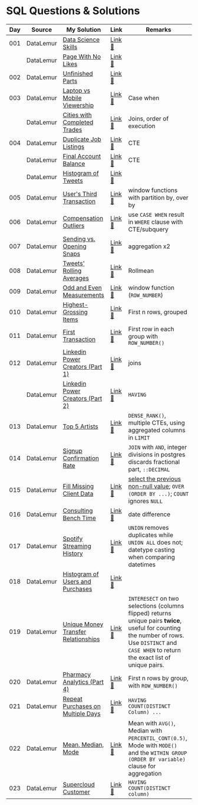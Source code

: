 # SQL Questions & Solutions

| Day | Source    | My Solution                                                                            | Link                                                                        | Remarks                                                                                                                                                                                           |
| --- | --------- | -------------------------------------------------------------------------------------- | --------------------------------------------------------------------------- | ------------------------------------------------------------------------------------------------------------------------------------------------------------------------------------------------- |
| 001 | DataLemur | [Data Science Skills](/datalemur/01-DataScienceSkills.sql)                             | [Link :link:](https://datalemur.com/questions/matching-skills)              |
|     | DataLemur | [Page With No Likes](/datalemur/02-PageWithNoLikes.sql)                                | [Link :link:](https://datalemur.com/questions/sql-page-with-no-likes)       |
| 002 | DataLemur | [Unfinished Parts](/datalemur/03-UnfinishedParts.sql)                                  | [Link :link:](https://datalemur.com/questions/tesla-unfinished-parts)       |
| 003 | DataLemur | [Laptop vs Mobile Viewership](/datalemur/04-LaptopVsMobileViewership.sql)              | [Link :link:](https://datalemur.com/questions/laptop-mobile-viewership)     | Case when                                                                                                                                                                                         |
|     | DataLemur | [Cities with Completed Trades](/datalemur/05-CitiesWithCompletedTrades.sql)            | [Link :link:](https://datalemur.com/questions/completed-trades)             | Joins, order of execution                                                                                                                                                                         |
| 004 | DataLemur | [Duplicate Job Listings](/datalemur/06-DuplicateJobListings.sql)                       | [Link :link:](https://datalemur.com/questions/duplicate-job-listings)       | CTE                                                                                                                                                                                               |
|     | DataLemur | [Final Account Balance](/datalemur/07-FinalAccountBalance.sql)                         | [Link :link:](https://datalemur.com/questions/final-account-balance)        | CTE                                                                                                                                                                                               |
|     | DataLemur | [Histogram of Tweets](/datalemur/08-HistogramOfTweets.sql)                             | [Link :link:](https://datalemur.com/questions/sql-histogram-tweets)         |
| 005 | DataLemur | [User's Third Transaction](/datalemur/UsersThirdTransaction.sql)                       | [Link :link:](https://datalemur.com/questions/sql-third-transaction)        | window functions with partition by, over by                                                                                                                                                       |
| 006 | DataLemur | [Compensation Outliers](/datalemur/CompensationOutliers.sql)                           | [Link :link:](https://datalemur.com/questions/compensation-outliers)        | use `CASE WHEN` result in `WHERE` clause with CTE/subquery                                                                                                                                        |
| 007 | DataLemur | [Sending vs. Opening Snaps](/datalemur/SendingVsOpeningSnaps.sql)                      | [Link :link:](https://datalemur.com/questions/time-spent-snaps)             | aggregation x2                                                                                                                                                                                    |
| 008 | DataLemur | [Tweets' Rolling Averages](/datalemur/TweetsRollingAverage.sql)                        | [Link :link:](https://datalemur.com/questions/rolling-average-tweets)       | Rollmean                                                                                                                                                                                          |
| 009 | DataLemur | [Odd and Even Measurements](/datalemur/OddAndEvenMeasurements.sql)                     | [Link :link:](https://datalemur.com/questions/odd-even-measurements)        | window function (`ROW_NUMBER`)                                                                                                                                                                    |
| 010 | DataLemur | [Highest-Grossing Items](/datalemur/HighestGrossingItems.sql)                          | [Link :link:](https://datalemur.com/questions/sql-highest-grossing)         | First n rows, grouped                                                                                                                                                                             |
| 011 | DataLemur | [First Transaction](/datalemur/FirstTransaction.sql)                                   | [Link :link:](https://datalemur.com/questions/sql-first-transaction)        | First row in each group with `ROW_NUMBER()`                                                                                                                                                       |
| 012 | DataLemur | [Linkedin Power Creators (Part 1)](/datalemur/LinkedinPowerCreatorsPart1.sql)          | [Link :link:](https://datalemur.com/questions/sql-highest-grossing)         | joins                                                                                                                                                                                             |
|     | DataLemur | [Linkedin Power Creators (Part 2)](/datalemur/LinkedinPowerCreatorsPart2.sql)          | [Link :link:](https://datalemur.com/questions/sql-highest-grossing)         | `HAVING`                                                                                                                                                                                          |
| 013 | DataLemur | [Top 5 Artists](/datalemur/Top5Artists.sql)                                            | [Link :link:](https://datalemur.com/questions/sql-highest-grossing)         | `DENSE_RANK()`, multiple CTEs, using aggregated columns in `LIMIT`                                                                                                                                |
| 014 | DataLemur | [Signup Confirmation Rate](/datalemur/SignupConfirmationRate.sql)                      | [Link :link:](https://datalemur.com/questions/signup-confirmation-rate)     | `JOIN` with `AND`, integer divisions in postgres discards fractional part, ``::DECIMAL``                                                                                                          |
| 015 | DataLemur | [Fill Missing Client Data](/datalemur/FillMissingClientData.sql)                       | [Link :link:](https://datalemur.com/questions/fill-missing-product)         | [select the previous non-null value](https://stackoverflow.com/questions/18987791/how-do-i-efficiently-select-the-previous-non-null-value); `OVER (ORDER BY ...)`; `COUNT` ignores `NULL`         |
| 016 | DataLemur | [Consulting Bench Time](/datalemur/ConsultingBenchTime.sql)                            | [Link :link:](https://datalemur.com/questions/consulting-bench-time)        | date difference                                                                                                                                                                                   |
| 017 | DataLemur | [Spotify Streaming History](/datalemur/SpotifyStreamingHistory.sql)                    | [Link :link:](https://datalemur.com/questions/spotify-streaming-history)    | `UNION` removes duplicates while `UNION ALL` does not; datetype casting when comparing datetimes                                                                                                  |
| 018 | DataLemur | [Histogram of Users and Purchases](/datalemur/HistogramOfUsersAndPurchases.sql)        | [Link :link:](https://datalemur.com/questions/histogram-users-purchases)    |
| 019 | DataLemur | [Unique Money Transfer Relationships](/datalemur/UniqueMoneyTransferRelationships.sql) | [Link :link:](https://datalemur.com/questions/money-transfer-relationships) | `INTERESECT` on two selections (columns flipped) returns unique pairs **twice**, useful for counting the number of rows. Use `DISTINCT` and `CASE WHEN` to return the exact list of unique pairs. |
| 020 | DataLemur | [Pharmacy Analytics (Part 4)](/datalemur/PharmacyAnalyticsPart4.sql)                   | [Link :link:](https://datalemur.com/questions/top-drugs-sold)               | First n rows by group, with `ROW_NUMBER()`                                                                                                                                                        |
| 021 | DataLemur | [Repeat Purchases on Multiple Days](/datalemur/RepeatPurchasesOnMultipleDays.sql)      | [Link :link:](https://datalemur.com/questions/sql-repeat-purchases)         | `HAVING COUNT(DISTINCT Column) ...`                                                                                                                                                               |
| 022 | DataLemur | [Mean, Median, Mode](/datalemur/MeanMedianMode.sql)                                    | [Link :link:](https://datalemur.com/questions/mean-median-mode)             | Mean with `AVG()`, Median with `PERCENTIL_CONT(0.5)`, Mode with `MODE()` and the `WITHIN GROUP (ORDER BY variable)` clause for aggregation                                                        |
| 023 | DataLemur | [Supercloud Customer](/datalemur/SupercloudCustomer.sql)                               | [Link :link:](https://datalemur.com/questions/supercloud-customer)          | `HAVING COUNT(DISTINCT column)`                                                                                                                                                                   |
